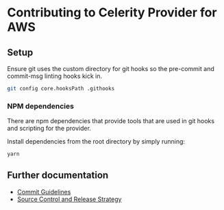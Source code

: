 # Contributing to Celerity Provider for AWS

## Setup

Ensure git uses the custom directory for git hooks so the pre-commit and commit-msg linting hooks
kick in.

```bash
git config core.hooksPath .githooks
```

### NPM dependencies

There are npm dependencies that provide tools that are used in git hooks and scripting for the provider.

Install dependencies from the root directory by simply running:
```bash
yarn
```

## Further documentation

- [Commit Guidelines](./COMMIT_GUIDELINES.md)
- [Source Control and Release Strategy](./SOURCE_CONTROL_RELEASE_STRATEGY.md)
